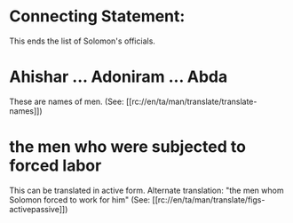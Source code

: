 # Connecting Statement:

This ends the list of Solomon's officials.

# Ahishar ... Adoniram ... Abda

These are names of men. (See: [[rc://en/ta/man/translate/translate-names]])

# the men who were subjected to forced labor

This can be translated in active form. Alternate translation: "the men whom Solomon forced to work for him" (See: [[rc://en/ta/man/translate/figs-activepassive]])